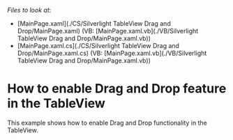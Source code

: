 <!-- default file list -->
*Files to look at*:

* [MainPage.xaml](./CS/Silverlight TableView Drag and Drop/MainPage.xaml) (VB: [MainPage.xaml.vb](./VB/Silverlight TableView Drag and Drop/MainPage.xaml.vb))
* [MainPage.xaml.cs](./CS/Silverlight TableView Drag and Drop/MainPage.xaml.cs) (VB: [MainPage.xaml.vb](./VB/Silverlight TableView Drag and Drop/MainPage.xaml.vb))
<!-- default file list end -->
# How to enable Drag and Drop feature in the TableView


<p>This example shows how to enable Drag and Drop functionality in the TableView.</p>

<br/>


